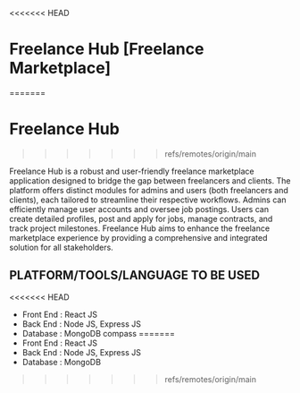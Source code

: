 <<<<<<< HEAD
# Freelance Hub [Freelance Marketplace]
=======
# Freelance Hub
>>>>>>> refs/remotes/origin/main

Freelance Hub is a robust and user-friendly freelance marketplace application designed to
bridge the gap between freelancers and clients. The platform offers distinct modules for
admins and users (both freelancers and clients), each tailored to streamline their respective
workflows. Admins can efficiently manage user accounts and oversee job postings. Users can
create detailed profiles, post and apply for jobs, manage contracts, and track project
milestones. Freelance Hub aims to enhance the freelance marketplace experience by
providing a comprehensive and integrated solution for all stakeholders.

## PLATFORM/TOOLS/LANGUAGE TO BE USED
<<<<<<< HEAD

- Front End : React JS
- Back End : Node JS, Express JS
- Database : MongoDB compass
=======
- Front End : React JS
- Back End : Node JS, Express JS
- Database : MongoDB


>>>>>>> refs/remotes/origin/main
